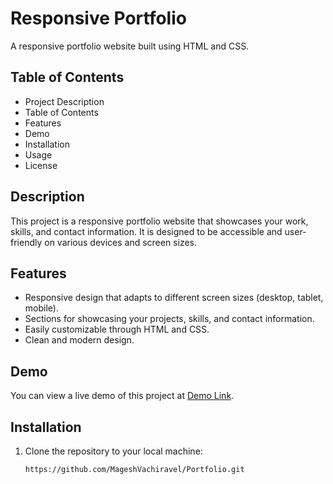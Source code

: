# **Responsive Portfolio**


A responsive portfolio website built using HTML and CSS.

## Table of Contents
- Project Description
- Table of Contents
- Features
- Demo
- Installation
- Usage
- License

## Description

This project is a responsive portfolio website that showcases your work, skills, and contact information. It is designed to be accessible and user-friendly on various devices and screen sizes.

## Features

- Responsive design that adapts to different screen sizes (desktop, tablet, mobile).
- Sections for showcasing your projects, skills, and contact information.
- Easily customizable through HTML and CSS.
- Clean and modern design.

## Demo

You can view a live demo of this project at [Demo Link](https://mageshvachiravel.github.io/Portfolio/).

## Installation

1. Clone the repository to your local machine:
   ```sh
   https://github.com/MageshVachiravel/Portfolio.git
